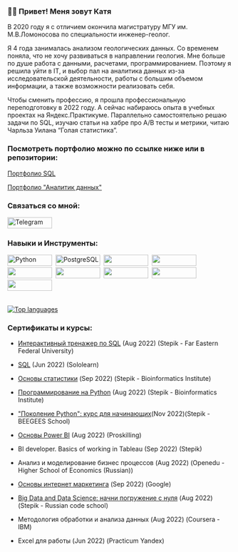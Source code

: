 
### :woman_technologist: Привет! Меня зовут Катя 
  В 2020 году я с отличием окончила магистратуру МГУ им. М.В.Ломоносова по специальности инженер-геолог.
  
  Я 4 года занималась анализом геологических данных. Со временем поняла, что не хочу развиваться в направлении геология. Мне больше по душе работа с данными, расчетами, программированием. Поэтому я решила уйти в IT, и выбор пал на аналитика данных из-за исследовательской деятельности, работы  с большим объемом информации, а также возможности реализовать себя.


Чтобы сменить профессию, я прошла профессиональную переподготовку в 2022 году. А сейчас набираюсь опыта в учебных проектах на Яндекс.Практикуме. Параллельно самостоятельно решаю задачи по SQL, изучаю статьи на хабре про А/В тесты и метрики, читаю Чарльза Уилана “Голая статистика”.


### Посмотреть портфолио можно по ссылке ниже или в репозитории:

[Портфолио SQL](https://github.com/zhuravleva-ekaterina/MY-SQL-portfolio)
  
[Портфолио "Аналитик данных"](https://github.com/zhuravleva-ekaterina/data_analyst_portfolio)

### Связаться со мной: 

  <a href="https://t.me/ekaterina96zhuravleva">
    <img src="https://pbs.twimg.com/profile_banners/884842229730344961/1500142793/1500x500" alt="Telegram" width="100" height="25"/>
  </a>


[comment]: <  - :computer: I unload, transform, and clean up data using SQL queries.>

[comment]: <  - :memo: I calculate the key metrics of the company's work and evaluate their significance.>
  
[comment]: <  - :chart_with_upwards_trend: I help businesses make decisions based on data>
  
[comment]: <  - :bar_chart: Creating dashboards using Tableau>

[comment]: < - :zap: I spend my free time reading scientific articles and solving problems>

[comment]: < - :mailbox:How to reach me: [![Linkedin Badge](https://img.shields.io/badge/-kakbar-blue?style=flat&logo=Linkedin&logoColor=white)](your-linkedin-url)>
  


### Навыки и Инструменты: 
<div id="header" align="left">
  <img src="https://camo.githubusercontent.com/a1b2dac5667822ee0d98ae6d799da61987fd1658dfeb4d2ca6e3c99b1535ebd8/68747470733a2f2f696d672e736869656c64732e696f2f62616467652f707974686f6e2d3336373041303f7374796c653d666f722d7468652d6261646765266c6f676f3d707974686f6e266c6f676f436f6c6f723d666664643534" title="MySQL" alt="Python" width="100" height="25"/>&nbsp;
  <img src="https://camo.githubusercontent.com/29e7fc6c62f61f432d3852fbfa4190ff07f397ca3bde27a8196bcd5beae3ff77/68747470733a2f2f696d672e736869656c64732e696f2f62616467652f706f7374677265732d2532333331363139322e7376673f7374796c653d666f722d7468652d6261646765266c6f676f3d706f737467726573716c266c6f676f436f6c6f723d7768697465" title="PostgreSQL" alt="PostgreSQL" width="100" height="25"/>&nbsp;
  <img src="https://camo.githubusercontent.com/e922b45bfb79029cf4436e255b0d17b00b651e13b24f1751a9f87b14055fb4b1/68747470733a2f2f696d672e736869656c64732e696f2f62616467652f6a7570797465722d2532334641304630302e7376673f7374796c653d666f722d7468652d6261646765266c6f676f3d6a757079746572266c6f676f436f6c6f723d7768697465"  width="100" height="25"/>&nbsp;
  <img src="https://camo.githubusercontent.com/2f9c3edd9ff2d48dd262b930c3f5faf9d5956ae61661f2df1d4c941f143d36c8/68747470733a2f2f696d672e736869656c64732e696f2f62616467652f506c6f746c792d2532333346344637352e7376673f7374796c653d666f722d7468652d6261646765266c6f676f3d706c6f746c79266c6f676f436f6c6f723d7768697465" width="100" height="25"/>&nbsp;
  <img src="https://camo.githubusercontent.com/e70497c8ce44be13c11100d9ca6cd835a78ef716df5b4385c44ada096dec357a/68747470733a2f2f696d672e736869656c64732e696f2f62616467652f53636950792d2532333043353541352e7376673f7374796c653d666f722d7468652d6261646765266c6f676f3d7363697079266c6f676f436f6c6f723d257768697465" width="100" height="25"/>&nbsp;
  <img src="https://camo.githubusercontent.com/a1c5e9056e3be1e1058d8517b025af60f61f75395a78245776db71a7703aff9c/68747470733a2f2f696d672e736869656c64732e696f2f62616467652f6e756d70792d2532333031333234332e7376673f7374796c653d666f722d7468652d6261646765266c6f676f3d6e756d7079266c6f676f436f6c6f723d7768697465" width="100" height="25"/>&nbsp;
  <img src="https://camo.githubusercontent.com/b310667470594171440f9b80f624787ea58555296d88af177788509b0d73a40b/68747470733a2f2f696d672e736869656c64732e696f2f62616467652f73716c6974652d2532333037343035652e7376673f7374796c653d666f722d7468652d6261646765266c6f676f3d73716c697465266c6f676f436f6c6f723d7768697465" width="100" height="25"/>&nbsp;
  <img src="https://camo.githubusercontent.com/f737c8a9e60949e59f80fcca0b0019df76efb3c8ae56d38736bb93e44b447000/68747470733a2f2f696d672e736869656c64732e696f2f62616467652f70616e6461732d2532333135303435382e7376673f7374796c653d666f722d7468652d6261646765266c6f676f3d70616e646173266c6f676f436f6c6f723d7768697465" width="100" height="25"/>&nbsp;
  <img src="https://camo.githubusercontent.com/1b1a1740cefbf2af3fa3573461dfaa66f314a9c10671d00293060d455e1659a3/68747470733a2f2f696d672e736869656c64732e696f2f62616467652f5461626c6561752d4539373632373f7374796c653d666f722d7468652d6261646765266c6f676f3d5461626c656175266c6f676f436f6c6f723d7768697465" width="100" height="25"/>&nbsp;

##   

[![Top languages](https://github-readme-stats.vercel.app/api/top-langs/?username=zhuravleva-ekaterina&layout=compact)](https://github.com/zhuravleva-ekaterina/github-readme-stats)

</div> 


### Сертификаты и курсы:
    
  - [Интерактивный тренажер по SQL](https://stepik.org/cert/1638703) (Aug 2022) (Stepik - Far Eastern Federal University)
    
  - [SQL](https://www.sololearn.com/Certificate/CT-9VVPIY2W/png) (Jun 2022) (Sololearn)
    
  - [Основы статистики](https://stepik.org/cert/1682882) (Sep 2022) (Stepik - Bioinformatics Institute)
    
  - [Программирование на Python](https://stepik.org/cert/1632376) (Aug 2022) (Stepik - Bioinformatics Institute)
  - ["Поколение Python": курс для начинающих](https://stepik.org/cert/1757321)(Nov 2022)(Stepik - BEEGEES School)
    
  - [Основы Power BI](https://proskilling.ru/pl/262767526) (Aug 2022) (Proskilling)
    
  - BI developer. Basics of working in Tableau (Sep 2022) (Stepik)
    
  - Анализ и моделирование бизнес процессов (Aug 2022) (Openedu - Higher School of Economics (Russian)) 
    
  -  [Основы интернет маркетинга](https://learndigital.withgoogle.com/89254718-fa8c-44af-83bc-10c72b5d9366) (Sep 2022) (Google) 
    
  -  [Big Data and Data Science: начни погружение с нуля](https://stepik.org/cert/1629025) (Aug 2022) (Stepik - Russian code school) 
    
  -  Методология обработки и анализа данных (Aug 2022) (Coursera - IBM)
    
  -  Excel для работы (Jun 2022) (Practicum Yandex)  

</details>


